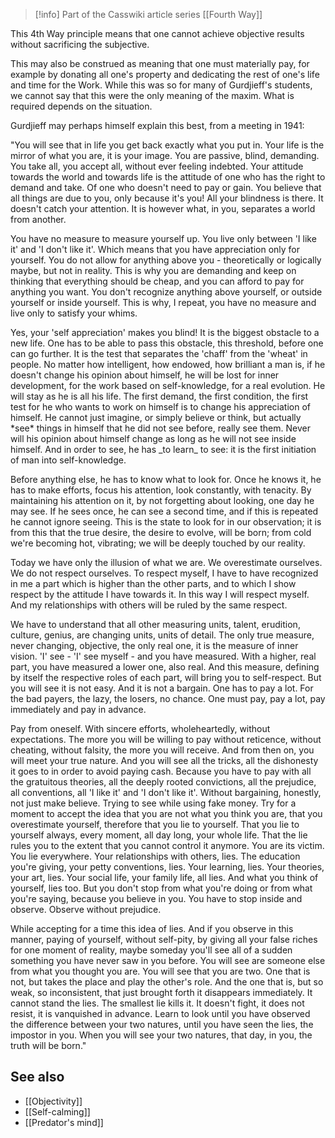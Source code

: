 
> [!info] Part of the Casswiki article series [[Fourth Way]]

This 4th Way principle means that one cannot achieve objective results without sacrificing the subjective.

This may also be construed as meaning that one must materially pay, for example by donating all one's property and dedicating the rest of one's life and time for the Work. While this was so for many of Gurdjieff's students, we cannot say that this were the only meaning of the maxim. What is required depends on the situation.

Gurdjieff may perhaps himself explain this best, from a meeting in 1941:

"You will see that in life you get back exactly what you put in. Your life is the mirror of what you are, it is your image. You are passive, blind, demanding. You take all, you accept all, without ever feeling indebted. Your attitude towards the world and towards life is the attitude of one who has the right to demand and take. Of one who doesn't need to pay or gain. You believe that all things are due to you, only because it's you! All your blindness is there. It doesn't catch your attention. It is however what, in you, separates a world from another.

You have no measure to measure yourself up. You live only between 'I like it' and 'I don't like it'. Which means that you have appreciation only for yourself. You do not allow for anything above you - theoretically or logically maybe, but not in reality. This is why you are demanding and keep on thinking that everything should be cheap, and you can afford to pay for anything you want. You don't recognize anything above yourself, or outside yourself or inside yourself. This is why, I repeat, you have no measure and live only to satisfy your whims.

Yes, your 'self appreciation' makes you blind! It is the biggest obstacle to a new life. One has to be able to pass this obstacle, this threshold, before one can go further. It is the test that separates the 'chaff' from the 'wheat' in people. No matter how intelligent, how endowed, how brilliant a man is, if he doesn't change his opinion about himself, he will be lost for inner development, for the work based on self-knowledge, for a real evolution. He will stay as he is all his life. The first demand, the first condition, the first test for he who wants to work on himself is to change his appreciation of himself. He cannot just imagine, or simply believe or think, but actually \*see\* things in himself that he did not see before, really see them. Never will his opinion about himself change as long as he will not see inside himself. And in order to see, he has \_to learn\_ to see: it is the first initiation of man into self-knowledge.

Before anything else, he has to know what to look for. Once he knows it, he has to make efforts, focus his attention, look constantly, with tenacity. By maintaining his attention on it, by not forgetting about looking, one day he may see. If he sees once, he can see a second time, and if this is repeated he cannot ignore seeing. This is the state to look for in our observation; it is from this that the true desire, the desire to evolve, will be born; from cold we're becoming hot, vibrating; we will be deeply touched by our reality.

Today we have only the illusion of what we are. We overestimate ourselves. We do not respect ourselves. To respect myself, I have to have recognized in me a part which is higher than the other parts, and to which I show respect by the attitude I have towards it. In this way I will respect myself. And my relationships with others will be ruled by the same respect.

We have to understand that all other measuring units, talent, erudition, culture, genius, are changing units, units of detail. The only true measure, never changing, objective, the only real one, it is the measure of inner vision. 'I' see - 'I' see myself - and you have measured. With a higher, real part, you have measured a lower one, also real. And this measure, defining by itself the respective roles of each part, will bring you to self-respect. But you will see it is not easy. And it is not a bargain. One has to pay a lot. For the bad payers, the lazy, the losers, no chance. One must pay, pay a lot, pay immediately and pay in advance.

Pay from oneself. With sincere efforts, wholeheartedly, without expectations. The more you will be willing to pay without reticence, without cheating, without falsity, the more you will receive. And from then on, you will meet your true nature. And you will see all the tricks, all the dishonesty it goes to in order to avoid paying cash. Because you have to pay with all the gratuitous theories, all the deeply rooted convictions, all the prejudice, all conventions, all 'I like it' and 'I don't like it'. Without bargaining, honestly, not just make believe. Trying to see while using fake money. Try for a moment to accept the idea that you are not what you think you are, that you overestimate yourself, therefore that you lie to yourself. That you lie to yourself always, every moment, all day long, your whole life. That the lie rules you to the extent that you cannot control it anymore. You are its victim. You lie everywhere. Your relationships with others, lies. The education you're giving, your petty conventions, lies. Your learning, lies. Your theories, your art, lies. Your social life, your family life, all lies. And what you think of yourself, lies too. But you don't stop from what you're doing or from what you're saying, because you believe in you. You have to stop inside and observe. Observe without prejudice.

While accepting for a time this idea of lies. And if you observe in this manner, paying of yourself, without self-pity, by giving all your false riches for one moment of reality, maybe someday you'll see all of a sudden something you have never saw in you before. You will see are someone else from what you thought you are. You will see that you are two. One that is not, but takes the place and play the other's role. And the one that is, but so weak, so inconsistent, that just brought forth it disappears immediately. It cannot stand the lies. The smallest lie kills it. It doesn't fight, it does not resist, it is vanquished in advance. Learn to look until you have observed the difference between your two natures, until you have seen the lies, the impostor in you. When you will see your two natures, that day, in you, the truth will be born."

See also
--------

*   [[Objectivity]]
*   [[Self-calming]]
*   [[Predator's mind]]
